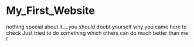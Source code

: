 # My_First_Website
nothing special about it....you should doubt yourself why you came here to check 
Just tried to do something which others can do much better than me !
